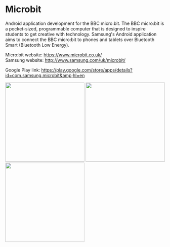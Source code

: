 # Microbit
Android application development for the BBC micro:bit. The BBC micro:bit is a pocket-sized, programmable computer that is designed to inspire students to get creative with technology. Samsung's Android application aims to connect the BBC micro:bit to phones and tablets over Bluetooth Smart (Bluetooth Low Energy).  

Micro:bit website: https://www.microbit.co.uk/  
Samsung website: http://www.samsung.com/uk/microbit/

Google Play link: https://play.google.com/store/apps/details?id=com.samsung.microbit&amp;hl=en

<p float="left">
<img src="https://cloud.githubusercontent.com/assets/14942202/22804074/5d9a88c0-ef0f-11e6-802a-0d5b8db1cd83.png" width="250">

<img src="https://cloud.githubusercontent.com/assets/14942202/22804256/27dfe38c-ef10-11e6-9389-c67122dab82a.png" width="250">

<img src="https://cloud.githubusercontent.com/assets/14942202/22804270/3a583834-ef10-11e6-916c-43410ffff550.png" width="250">
</p>
